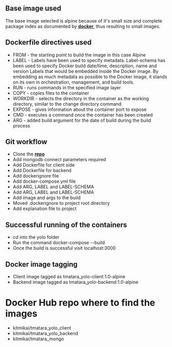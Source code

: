 ## Base image used

The base image selected is alpine because of it's small size and complete package index as documented by [**docker**](https://docs.docker.com/samples), thus resulting to small images.

## Dockerfile directives used

- FROM - the starting point to build the image in this case Alpine
- LABEL - Labels have been used to specify metadata. Label-schema has been used to
  specify Docker build date/time, description, name and version Labels that would be embedded inside the Docker image. By embedding as much metadata as possible to the Docker image, it stands on its own in orchestration, management, and build tools.
- RUN - runs commands in the specified image layer
- COPY - copies files to the container
- WORKDIR - selects the directory in the container as the working directory, similar to the change directory command
- EXPOSE - gives information about the container port to expose
- CMD - executes a command once the container has been created
- ARG - added build argument for the date of build during the build process

## Git workflow

- Clone the [**repo**](https://github.com/kitmikai/yolo)
- Add mongodb connect parameters required
- Add Dockerfile for client side
- Add Dockerfile for backend
- Add dockerignore file
- Add docker-compose.yml file
- Add ARG, LABEL and LABEL-SCHEMA
- Add ARG, LABEL and LABEL-SCHEMA
- Add image and args to the build
- Moved .dockerignore to project root directory
- Add explanation file to project

## Successful running of the containers

- cd into the yolo folder
- Run the command docker-compose --build
- Once the build is successful visit localhost:3000

## Docker image tagging

- Client image tagged as tmatara_yolo-client:1.0-alpine
- Backend image tagged as tmatara_yolo-backend:1.0-alpine

# Docker Hub repo where to find the images

- kitmikai/tmatara_yolo_client
- kitmikai/tmatara_yolo_backend
- kitmikai/tmatara_mongo
